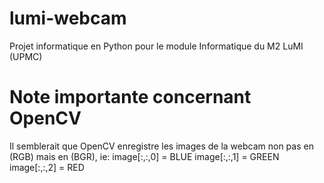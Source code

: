 # lumi-webcam
Projet informatique en Python pour le module Informatique du M2 LuMI (UPMC)

# Note importante concernant OpenCV
Il semblerait que OpenCV enregistre les images de la webcam non pas en (RGB) mais en (BGR), ie:
     image[:,:,0] = BLUE
     image[:,:,1] = GREEN
     image[:,:,2] = RED
